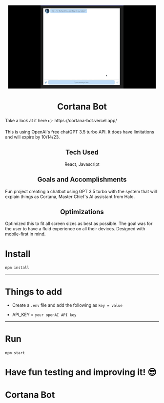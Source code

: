 <p align="center">
<img src="src/assets/cortana.gif" alt="Gif showing page operation" />
</p>

<h1 align="center">Cortana Bot</h1>

<p>Take a look at it here 👉 https://cortana-bot.vercel.app/</p>
<p>This is using OpenAI's free chatGPT 3.5 turbo API. It does have limitations and will expire by 10/14/23.</p>

<h2 align="center">Tech Used</h2> 
<p align="center"> React, Javascript</p>

<h2 align="center">Goals and Accomplishments</h2>
Fun project creating a chatbot using GPT 3.5 turbo with the system that will explain things as Cortana, Master Chief's AI assistant from Halo.

<h2 align="center">Optimizations</h2>

Optimized this to fit all screen sizes as best as possible. The goal was for the user to have a fluid experience on all their devices. Designed with mobile-first in mind.

# Install

`npm install`

---

# Things to add

- Create a `.env` file and add the following as `key = value`

- API_KEY = `your openAI API key`

---

# Run

`npm start`

# Have fun testing and improving it! 😎

# Cortana Bot
